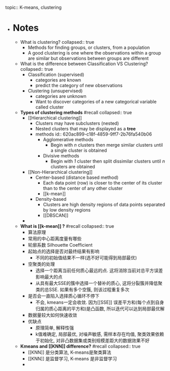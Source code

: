 topic:: K-means, clustering

- # Notes
	- What is clustering?
	  collapsed:: true
		- Methods for finding groups, or clusters, from a population
		- A good clustering is one where the observations within a group are similar but observations between groups are different
	- What is the difference between Classification VS Clustering?
	  collapsed:: true
		- Classification (supervised)
			- categories are known
			- predict the category of new observations
		- Clustering (unsupervised)
			- categories are unknown
			- Want to discover categories of a new categorical variable called cluster
	- **Types of clustering methods** #recall
	  collapsed:: true
		- [[Hierarchical clustering]]
			- Clusters may have subclusters (nested)
			- Nested clusters that may be displayed as a **tree**
			- methods
			  id:: 620ac899-c18f-4859-9ff7-2b76fa540b06
				- Agglomerative methods
					- Begin with _n_ clusters then merge similar clusters until a single cluster is obtained
				- Divisive methods
					- Begin with _1_ cluster then split dissimilar clusters until _n_ clusters are obtained
		- [[Non-Hierarchical clustering]]
			- Center-based (distance based method)
				- Each data point (row) is closer to the center of its cluster than to the center of any other cluster
				- [[k-mean]]
			- Density-based
				- Clusters are high density regions of data points separated by low density regions
				- [[DBSCAN]]
		-
	- **What is [[k-mean]] ?** #recall
	  collapsed:: true
		- 算法原理
		- 常用的中心距离度量有哪些
		- 轮廓系数 Silhouette Coefficient
		- 起始点的选择是否对最终结果有影响
			- 不同的初始值结果不一样(选不好可能得到局部最优)
		- 空聚类的处理
			- 选择一个距离当前任何质心最远的点. 这将消除当前对总平方误差影响最大的点
			- 从具有最大SSE的簇中选择一个替补的质心, 这将分裂簇并降低聚类的总SSE. 如果有多个空簇, 则该过程重复多次
		- 是否会一直陷入选择质心循环不停下
			- 不会, kmeans一定会收敛. 因为[[SSE]] 误差平方和(每个点到自身归属的质心距离的平方和)是凸函数, 所以迭代可以达到局部最优解
		- 数据量较大如何快速收敛
		- 优缺点
			- 原理简单, 解释性强
			- k值难确定, 局部最优, 对噪声敏感, 需样本存在均值, 聚类效果依赖于初始化, 对非凸数据集或类别规模差距大的数据效果不好
	- **Kmeans and [[KNN]] difference?** #recall
	  collapsed:: true
		- [[KNN]] 是分类算法, K-means是聚类算法
		- [[KNN]] 是监督学习, K-means 是非监督学习
		-